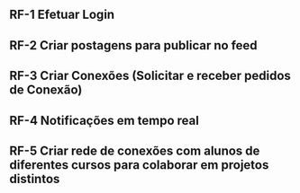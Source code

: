 ## RF-1 Efetuar Login
## RF-2 Criar postagens para publicar no feed 
## RF-3 Criar Conexões (Solicitar e receber pedidos de Conexão)
## RF-4 Notificações em tempo real
## RF-5 Criar rede de conexões com alunos de diferentes cursos para colaborar em projetos distintos
